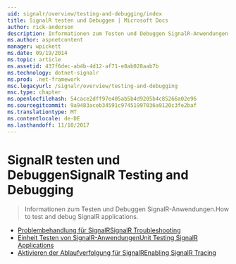 ```yaml
---
uid: signalr/overview/testing-and-debugging/index
title: SignalR testen und Debuggen | Microsoft Docs
author: rick-anderson
description: Informationen zum Testen und Debuggen SignalR-Anwendungen.
ms.author: aspnetcontent
manager: wpickett
ms.date: 09/19/2014
ms.topic: article
ms.assetid: 437f6dec-ab4b-4d12-af71-e8ab028aab7b
ms.technology: dotnet-signalr
ms.prod: .net-framework
msc.legacyurl: /signalr/overview/testing-and-debugging
msc.type: chapter
ms.openlocfilehash: 54cace2dff97e405ab5b4d9205b4c85266a02e96
ms.sourcegitcommit: 9a9483aceb34591c97451997036a9120c3fe2baf
ms.translationtype: MT
ms.contentlocale: de-DE
ms.lasthandoff: 11/10/2017
---
```

<a name="signalr-testing-and-debugging"></a><span data-ttu-id="01264-103">SignalR testen und Debuggen</span><span class="sxs-lookup"><span data-stu-id="01264-103">SignalR Testing and Debugging</span></span>
====================
> <span data-ttu-id="01264-104">Informationen zum Testen und Debuggen SignalR-Anwendungen.</span><span class="sxs-lookup"><span data-stu-id="01264-104">How to test and debug SignalR applications.</span></span>


- [<span data-ttu-id="01264-105">Problembehandlung für SignalR</span><span class="sxs-lookup"><span data-stu-id="01264-105">SignalR Troubleshooting</span></span>](troubleshooting.md)
- [<span data-ttu-id="01264-106">Einheit Testen von SignalR-Anwendungen</span><span class="sxs-lookup"><span data-stu-id="01264-106">Unit Testing SignalR Applications</span></span>](unit-testing-signalr-applications.md)
- [<span data-ttu-id="01264-107">Aktivieren der Ablaufverfolgung für SignalR</span><span class="sxs-lookup"><span data-stu-id="01264-107">Enabling SignalR Tracing</span></span>](enabling-signalr-tracing.md)
